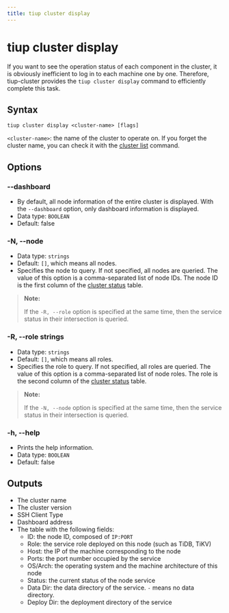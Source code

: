 ```yaml
---
title: tiup cluster display
---
```


# tiup cluster display

If you want to see the operation status of each component in the cluster, it is obviously inefficient to log in to each machine one by one. Therefore, tiup-cluster provides the `tiup cluster display` command to efficiently complete this task.

## Syntax

```shell
tiup cluster display <cluster-name> [flags]
```

`<cluster-name>`: the name of the cluster to operate on. If you forget the cluster name, you can check it with the [cluster list](/tiup/tiup-component-cluster-list.md) command.

## Options

### --dashboard

- By default, all node information of the entire cluster is displayed. With the `--dashboard` option, only dashboard information is displayed.
- Data type: `BOOLEAN`
- Default: false

### -N, --node

- Data type: `strings`
- Default: `[]`, which means all nodes.
- Specifies the node to query. If not specified, all nodes are queried. The value of this option is a comma-separated list of node IDs. The node ID is the first column of the [cluster status](/tiup/tiup-component-cluster-display.md) table.

> **Note:**
>
> If the `-R, --role` option is specified at the same time, then the service status in their intersection is queried.

### -R, --role strings

- Data type: `strings`
- Default: `[]`, which means all roles.
- Specifies the role to query. If not specified, all roles are queried. The value of this option is a comma-separated list of node roles. The role is the second column of the [cluster status](/tiup/tiup-component-cluster-display.md) table.

> **Note:**
>
> If the `-N, --node` option is specified at the same time, then the service status in their intersection is queried.

### -h, --help

- Prints the help information.
- Data type: `BOOLEAN`
- Default: false

## Outputs

- The cluster name
- The cluster version
- SSH Client Type
- Dashboard address
- The table with the following fields:
    - ID: the node ID, composed of `IP:PORT`
    - Role: the service role deployed on this node (such as TiDB, TiKV)
    - Host: the IP of the machine corresponding to the node
    - Ports: the port number occupied by the service
    - OS/Arch: the operating system and the machine architecture of this node
    - Status: the current status of the node service
    - Data Dir: the data directory of the service. `-` means no data directory.
    - Deploy Dir: the deployment directory of the service
